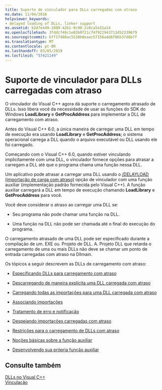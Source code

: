 ```yaml
---
title: Suporte de vinculador para DLLs carregadas com atraso
ms.date: 11/04/2016
helpviewer_keywords:
- delayed loading of DLLs, linker support
ms.assetid: b2d7e449-2809-42b1-9c90-2c0ca5e31a14
ms.openlocfilehash: 3fddc749c1e03b0f21c74f922943713d52339679
ms.sourcegitcommit: bff17488ac5538b8eaac57156a4d6f06b37d6b7f
ms.translationtype: MT
ms.contentlocale: pt-BR
ms.lasthandoff: 03/05/2019
ms.locfileid: "57421149"
---
```

# <a name="linker-support-for-delay-loaded-dlls"></a>Suporte de vinculador para DLLs carregadas com atraso

O vinculador do Visual C++ agora dá suporte o carregamento atrasado de DLLs. Isso libera você da necessidade de usar as funções do SDK do Windows **LoadLibrary** e **GetProcAddress** para implementar a DLL de carregamento com atraso.

Antes do Visual C++ 6.0, a única maneira de carregar uma DLL em tempo de execução era usando **LoadLibrary** e **GetProcAddress**; o sistema operacional carrega a DLL quando o arquivo executável ou DLL usando ele foi carregado.

Começando com o Visual C++ 6.0, quando estiver vinculando implicitamente com uma DLL, o vinculador fornece opções para atrasar a carregam a DLL até que o programa chama uma função nessa DLL.

Um aplicativo pode atrasar a carregar uma DLL usando o [/DELAYLOAD (importação de carga com atraso)](../../build/reference/delayload-delay-load-import.md) opção de vinculador com uma função auxiliar (implementação padrão fornecida pelo Visual C++). A função auxiliar carregará a DLL em tempo de execução chamando **LoadLibrary** e **GetProcAddress** para você.

Você deve considerar o atraso ao carregar uma DLL se:

- Seu programa não pode chamar uma função na DLL.

- Uma função na DLL não pode ser chamada até o final do execução do programa.

O carregamento atrasado de uma DLL pode ser especificado durante a compilação de um. EXE ou. Projeto de DLL. A. Projeto DLL que retarda o carregamento de uma ou mais DLLs não deve se chamar um ponto de entrada carregadas com atraso na Dllmain.

Os tópicos a seguir descrevem as DLLs de carregamento com atraso:

- [Especificando DLLs para carregamento com atraso](../../build/reference/specifying-dlls-to-delay-load.md)

- [Descarregando de maneira explícita uma DLL carregada com atraso](../../build/reference/explicitly-unloading-a-delay-loaded-dll.md)

- [Carregando todas as importações para uma DLL carregada com atraso](../../build/reference/loading-all-imports-for-a-delay-loaded-dll.md)

- [Associando importações](../../build/reference/binding-imports.md)

- [Tratamento de erro e notificação](../../build/reference/error-handling-and-notification.md)

- [Despejando importações carregadas com atraso](../../build/reference/dumping-delay-loaded-imports.md)

- [Restrições para o carregamento de DLLs com atraso](../../build/reference/constraints-of-delay-loading-dlls.md)

- [Noções básicas sobre a função auxiliar](understanding-the-helper-function.md)

- [Desenvolvendo sua própria função auxiliar](../../build/reference/developing-your-own-helper-function.md)

## <a name="see-also"></a>Consulte também

[DLLs no Visual C++](../../build/dlls-in-visual-cpp.md)<br/>
[Vinculação](../../build/reference/linking.md)
